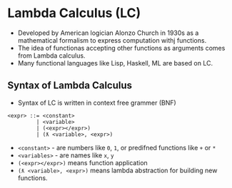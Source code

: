 # Lambda Calculus (LC)

* Developed by American logician Alonzo Church in 1930s as a mathematical formalism to express computation withj functions.
* The idea of functionas accepting other functions as arguments comes from Lambda calculus.
* Many functional languages like Lisp, Haskell, ML are based on LC.

## Syntax of Lambda Calculus

* Syntax of LC is written in context free grammer (BNF)
```
<expr> ::= <constant>
         | <variable>
         | (<expr></expr>)
         | (ƛ <variable>, <expr>)
```
* `<constant>` - are numbers like `0`, `1`, or predifned functions like `+` or `*`
* `<variables>` - are names like `x`, `y`
* `(<expr></expr>)` means function application
* `(ƛ <variable>, <expr>)` means lambda abstraction for building new functions.

